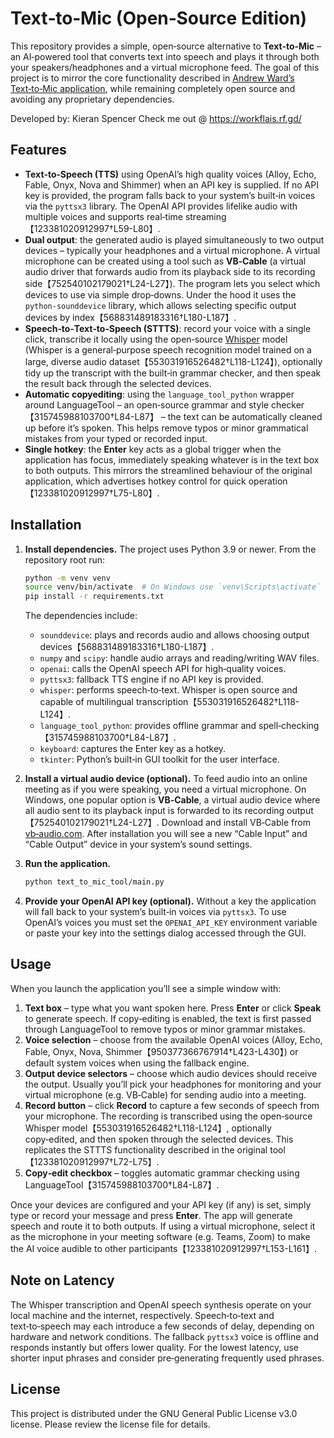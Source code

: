 # Text‑to‑Mic (Open‑Source Edition)

This repository provides a simple, open‑source alternative to **Text‑to‑Mic** – an AI‑powered tool that converts text into speech and plays it through both your speakers/headphones and a virtual microphone feed.  The goal of this project is to mirror the core functionality described in [Andrew Ward’s Text‑to‑Mic application](https://www.scorchsoft.com/blog/text-to-mic-for-meetings/), while remaining completely open source and avoiding any proprietary dependencies.

Developed by: Kieran Spencer
Check me out @ https://workflais.rf.gd/

## Features

- **Text‑to‑Speech (TTS)** using OpenAI’s high quality voices (Alloy, Echo, Fable, Onyx, Nova and Shimmer) when an API key is supplied.  If no API key is provided, the program falls back to your system’s built‑in voices via the `pyttsx3` library.  The OpenAI API provides lifelike audio with multiple voices and supports real‑time streaming【123381020912997†L59-L80】.
- **Dual output**: the generated audio is played simultaneously to two output devices – typically your headphones and a virtual microphone.  A virtual microphone can be created using a tool such as **VB‑Cable** (a virtual audio driver that forwards audio from its playback side to its recording side【752540102179021†L24-L27】).  The program lets you select which devices to use via simple drop‑downs.  Under the hood it uses the `python‑sounddevice` library, which allows selecting specific output devices by index【568831489183316†L180-L187】.
- **Speech‑to‑Text‑to‑Speech (STTTS)**: record your voice with a single click, transcribe it locally using the open‑source [Whisper](https://github.com/openai/whisper) model (Whisper is a general‑purpose speech recognition model trained on a large, diverse audio dataset【553031916526482†L118-L124】), optionally tidy up the transcript with the built‑in grammar checker, and then speak the result back through the selected devices.
- **Automatic copyediting**: using the `language_tool_python` wrapper around LanguageTool – an open‑source grammar and style checker【315745988103700†L84-L87】 – the text can be automatically cleaned up before it’s spoken.  This helps remove typos or minor grammatical mistakes from your typed or recorded input.
- **Single hotkey**: the **Enter** key acts as a global trigger when the application has focus, immediately speaking whatever is in the text box to both outputs.  This mirrors the streamlined behaviour of the original application, which advertises hotkey control for quick operation【123381020912997†L75-L80】.

## Installation

1. **Install dependencies.**  The project uses Python 3.9 or newer.  From the repository root run:

   ```bash
   python -m venv venv
   source venv/bin/activate  # On Windows use `venv\Scripts\activate`
   pip install -r requirements.txt
   ```

   The dependencies include:

   - `sounddevice`: plays and records audio and allows choosing output devices【568831489183316†L180-L187】.
   - `numpy` and `scipy`: handle audio arrays and reading/writing WAV files.
   - `openai`: calls the OpenAI speech API for high‑quality voices.
   - `pyttsx3`: fallback TTS engine if no API key is provided.
   - `whisper`: performs speech‑to‑text.  Whisper is open source and capable of multilingual transcription【553031916526482†L118-L124】.
   - `language_tool_python`: provides offline grammar and spell‑checking【315745988103700†L84-L87】.
   - `keyboard`: captures the Enter key as a hotkey.
   - `tkinter`: Python’s built‑in GUI toolkit for the user interface.

2. **Install a virtual audio device (optional).**  To feed audio into an online meeting as if you were speaking, you need a virtual microphone.  On Windows, one popular option is **VB‑Cable**, a virtual audio device where all audio sent to its playback input is forwarded to its recording output【752540102179021†L24-L27】.  Download and install VB‑Cable from [vb‑audio.com](https://vb-audio.com/Cable/).  After installation you will see a new “Cable Input” and “Cable Output” device in your system’s sound settings.

3. **Run the application.**

   ```bash
   python text_to_mic_tool/main.py
   ```

4. **Provide your OpenAI API key (optional).**  Without a key the application will fall back to your system’s built‑in voices via `pyttsx3`.  To use OpenAI’s voices you must set the `OPENAI_API_KEY` environment variable or paste your key into the settings dialog accessed through the GUI.

## Usage

When you launch the application you’ll see a simple window with:

1. **Text box** – type what you want spoken here.  Press **Enter** or click **Speak** to generate speech.  If copy‑editing is enabled, the text is first passed through LanguageTool to remove typos or minor grammar mistakes.
2. **Voice selection** – choose from the available OpenAI voices (Alloy, Echo, Fable, Onyx, Nova, Shimmer【950377366767914†L423-L430】) or default system voices when using the fallback engine.
3. **Output device selectors** – choose which audio devices should receive the output.  Usually you’ll pick your headphones for monitoring and your virtual microphone (e.g. VB‑Cable) for sending audio into a meeting.
4. **Record button** – click **Record** to capture a few seconds of speech from your microphone.  The recording is transcribed using the open‑source Whisper model【553031916526482†L118-L124】, optionally copy‑edited, and then spoken through the selected devices.  This replicates the STTTS functionality described in the original tool【123381020912997†L72-L75】.
5. **Copy‑edit checkbox** – toggles automatic grammar checking using LanguageTool【315745988103700†L84-L87】.

Once your devices are configured and your API key (if any) is set, simply type or record your message and press **Enter**.  The app will generate speech and route it to both outputs.  If using a virtual microphone, select it as the microphone in your meeting software (e.g. Teams, Zoom) to make the AI voice audible to other participants【123381020912997†L153-L161】.

## Note on Latency

The Whisper transcription and OpenAI speech synthesis operate on your local machine and the internet, respectively.  Speech‑to‑text and text‑to‑speech may each introduce a few seconds of delay, depending on hardware and network conditions.  The fallback `pyttsx3` voice is offline and responds instantly but offers lower quality.  For the lowest latency, use shorter input phrases and consider pre‑generating frequently used phrases.

## License

This project is distributed under the GNU General Public License v3.0 license.  Please review the license file for details.
